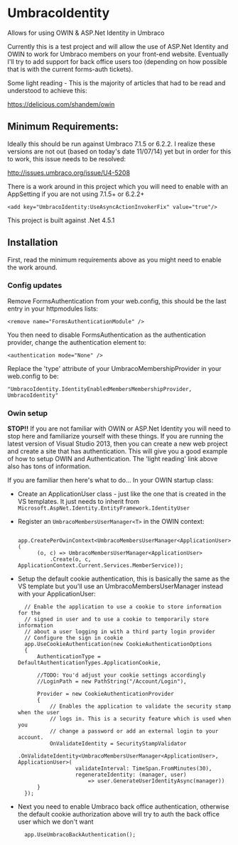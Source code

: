 UmbracoIdentity
===============

Allows for using OWIN &amp; ASP.Net Identity in Umbraco

Currently this is a test project and will allow the use of ASP.Net Identity and OWIN to work for Umbraco members on your front-end website. Eventually I'll try to add support for back office users too (depending on how possible that is with the current forms-auth tickets). 

Some light reading - This is the majority of articles that had to be read and understood to achieve this:

https://delicious.com/shandem/owin

## Minimum Requirements:

Ideally this should be run against Umbraco 7.1.5 or 6.2.2. I realize these versions are not out (based on today's date 11/07/14) yet but in order for this to work, this issue needs to be resolved:

http://issues.umbraco.org/issue/U4-5208

There is a work around in this project which you will need to enable with an AppSetting if you are not using 7.1.5+ or 6.2.2+

    <add key="UmbracoIdentity:UseAsyncActionInvokerFix" value="true"/>

This project is built against .Net 4.5.1

## Installation

First, read the minimum requirements above as you might need to enable the work around.

### Config updates

Remove FormsAuthentication from your web.config, this should be the last entry in your httpmodules lists:

    <remove name="FormsAuthenticationModule" />
    
You then need to disable FormsAuthentication as the authentication provider, change the authentication element to:

    <authentication mode="None" />
    
Replace the 'type' attribute of your UmbracoMembershipProvider in your web.config to be:

    "UmbracoIdentity.IdentityEnabledMembersMembershipProvider, UmbracoIdentity"
    
### Owin setup

**STOP!!** If you are not familiar with OWIN or ASP.Net Identity you will need to stop here and familiarize yourself with these things. If you are running the latest version of Visual Studio 2013, then you can create a new web project and create a site that has authentication. This will give you a good example of how to setup OWIN and Authentication. The 'light reading' link above also has tons of information.

If you are familiar then here's what to do... In your OWIN startup class:

* Create an ApplicationUser class - just like the one that is created in the VS templates. It just needs to inherit from `Microsoft.AspNet.Identity.EntityFramework.IdentityUser`
* Register an `UmbracoMembersUserManager<T>` in the OWIN context:

        app.CreatePerOwinContext<UmbracoMembersUserManager<ApplicationUser>>(
            (o, c) => UmbracoMembersUserManager<ApplicationUser>
                .Create(o, c, ApplicationContext.Current.Services.MemberService));
                
* Setup the default cookie authentication, this is basically the same as the VS template but you'll use an UmbracoMembersUserManager instead with your ApplicationUser:

        // Enable the application to use a cookie to store information for the 
        // signed in user and to use a cookie to temporarily store information 
        // about a user logging in with a third party login provider 
        // Configure the sign in cookie
        app.UseCookieAuthentication(new CookieAuthenticationOptions
        {
            AuthenticationType = DefaultAuthenticationTypes.ApplicationCookie,

            //TODO: You'd adjust your cookie settings accordingly
            //LoginPath = new PathString("/Account/Login"),

            Provider = new CookieAuthenticationProvider
            {
                // Enables the application to validate the security stamp when the user 
                // logs in. This is a security feature which is used when you 
                // change a password or add an external login to your account.  
                OnValidateIdentity = SecurityStampValidator
                    .OnValidateIdentity<UmbracoMembersUserManager<ApplicationUser>, ApplicationUser>(
                        validateInterval: TimeSpan.FromMinutes(30),
                        regenerateIdentity: (manager, user)
                            => user.GenerateUserIdentityAsync(manager))
            }
        });
        
* Next you need to enable Umbraco back office authentication, otherwise the default cookie authorization above will try to auth the back office user which we don't want

        app.UseUmbracoBackAuthentication();
        

    
